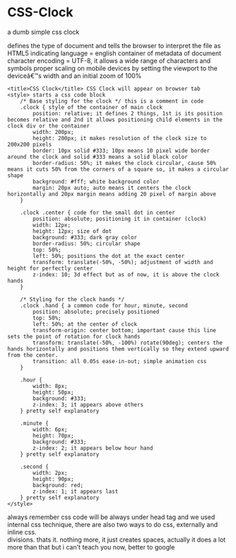 # CSS-Clock
a dumb simple css clock

<!DOCTYPE html> defines the type of document and tells the browser to interpret the file as HTML5
<html lang="en"> indicating language = english

<head> container of metadata of document
    <meta charset="UTF-8"> character encoding = UTF-8, it allows a wide range of characters and symbols
    <meta name="viewport" content="width=device-width, initial-scale=1.0"> proper scaling on mobile devices by setting the viewport to the deviceâ€™s width and an initial zoom of 100%

    <title>CSS Clock</title> CSS Clock will appear on browser tab
    <style> starts a css code block
        /* Base styling for the clock */ this is a comment in code
        .clock { style of the container of main clock
            position: relative; it defines 2 things, 1st is its position becomes relative and 2nd it allows positioning child elements in the clock div or the container
            width: 200px;
            height: 200px; it makes resolution of the clock size to 200x200 pixels
            border: 10px solid #333; 10px means 10 pixel wide border around the clock and solid #333 means a solid black color
            border-radius: 50%; it makes the clock circular, cause 50% means it cuts 50% from the corners of a square so, it makes a circular shape
            background: #fff; white background color
            margin: 20px auto; auto means it centers the clock horizontally and 20px margin means adding 20 pixel of margin above
        }

        .clock .center { code for the small dot in center
            position: absolute; positioning it in container (clock)
            width: 12px;
            height: 12px; size of dot
            background: #333; dark gray color
            border-radius: 50%; circular shape
            top: 50%; 
            left: 50%; positions the dot at the exact center
            transform: translate(-50%, -50%); adjustment of width and height for perfectly center
            z-index: 10; 3d effect but as of now, it is above the clock hands
        }

        /* Styling for the clock hands */
        .clock .hand { a common code for hour, minute, second 
            position: absolute; precisely positioned
            top: 50%;
            left: 50%; at the center of clock
            transform-origin: center bottom; important cause this line sets the point of rotation for clock hands
            transform: translate(-50%, -100%) rotate(90deg); centers the hands horizontally and positions them vertically so they extend upward from the center.
            transition: all 0.05s ease-in-out; simple animation css
        }

        .hour {
            width: 8px;
            height: 50px;
            background: #333;
            z-index: 3; it appears above others
        } pretty self explanatory

        .minute {
            width: 6px;
            height: 70px;
            background: #333;
            z-index: 2; it appears below hour hand
        } pretty self explanatory

        .second {
            width: 2px;
            height: 90px;
            background: red;
            z-index: 1; it appears last 
        } pretty self explanatory
    </style>
</head>
 always remember css code will be always under head tag and we used internal css technique, there are also two ways to do css, externally and inline css.
<body>
    <div class="clock">
        <div class="center"></div>
        <div class="hand hour" id="hour"></div>
        <div class="hand minute" id="minute"></div>
        <div class="hand second" id="second"></div>
    </div>
divisions. thats it. nothing more, it just creates spaces, actually it does a lot more than that but i can't teach you now, better to google
    <script> javascript starts
        function updateClock() {  Defines a function to update the clock
            const now = new Date(); fetching current date and time
            const seconds = now.getSeconds(); the current seconds (0â€“59).
            const minutes = now.getMinutes(); the current minutes (0â€“59).
            const hours = now.getHours(); he current hour (0-23)
btw const means constant variables and these "now", "seconds", "minutes" and "hours" are just names of these variables like we did it in maths "let x be the time ronaldo jerk off by seeing messi"
            const secondDeg = seconds * 6; it is converting seconds to degrees by using this formula, 360 degrees / 60 seconds,  (360Â° Ã· 60 = 6Â° per second). 
            const minuteDeg = minutes * 6 + seconds * 0.1; same way to convert minutes to degrees, 6 degrees / minute + offset
            const hourDeg = hours * 30 + minutes * 0.5; again same way to convert seconds to degrees, 30 degrees / hour + offset
also again secondDeg, minuteDeg and hourDeg are just name of these const variables

            document.getElementById("second").style.transform = `translate(-50%, -100%) rotate(${secondDeg}deg)`;
            document.getElementById("minute").style.transform = `translate(-50%, -100%) rotate(${minuteDeg}deg)`;
            document.getElementById("hour").style.transform = `translate(-50%, -100%) rotate(${hourDeg}deg)`;
        }
these 3 lines are the backbone, so please give attention-
Selects an element by its ID (second, minute, or hour), which represents each clock hand.
Applies a transform style to position and rotate each hand.

The transform property has two parts: translate(-50%, -100%) and rotate(...).
	This translate part ensures that each clock hand starts from the center of the clock:

	translate(-50%, -100%): Adjusts the position of the hand.
		translate(-50%, -100%) centers the clock hand horizontally and vertically from the starting point. Hereâ€™s what each value does:
	-	50% (horizontal): Moves the hand left by 50% of its own width, centering it horizontally.
	-	100% (vertical): Moves the hand upward by 100% of its height, so the hand extends from the center upward, like an actual clock hand. This centering effect allows the rotate portion to pivot each hand correctly from the bottom center point.

The rotate function turns the hand to the correct angle based on the current time.
	Each clock hand has a calculated angle (secondDeg, minuteDeg, hourDeg), representing the rotation in degrees:

	${secondDeg}deg: The rotation angle for the second hand. secondDeg is calculated as seconds * 6, where each second adds 6 degrees (since 360Â° Ã· 60 seconds = 6Â°).
	${minuteDeg}deg: The rotation angle for the minute hand, which combines the minutes and seconds for gradual movement.
	${hourDeg}deg: The rotation angle for the hour hand, which combines the hour and minute values for gradual movement.
document.getElementById("second").style.transform = ... rotates the second hand to point to the correct second.
document.getElementById("minute").style.transform = ... rotates the minute hand to point to the correct minute.
document.getElementById("hour").style.transform = ... rotates the hour hand to point to the correct hour.

        setInterval(updateClock, 1000); Calls updateClock() every 1000 milliseconds = 1 second.
        updateClock(); Initial call to set correct time on load
    </script> script js ends here
</body> body end

</html> basically saying good bye :)
